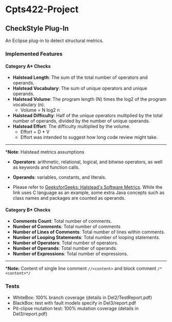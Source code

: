 # Cpts422-Project

## CheckStyle Plug-In
An Eclipse plug-in to detect structural metrics.

### Implemented Features

#### Category A* Checks

- **Halstead Length**: The sum of the total number of operators and operands.
- **Halstead Vocabulary**: The sum of unique operators and unique operands.
- **Halstead Volume**: The program length (N) times the log2 of the program vocabulary (n).
  - Volume = N log2 n
- **Halstead Difficulty**: Half of the unique operators multiplied by the total number of operands, divided by the number of unique operands.
- **Halstead Effort**: The difficulty multiplied by the volume.
  - Effort = D * V
  - Effort was intended to suggest how long code review might take.
----
  ***Note**: Halstead metrics assumptions
  - **Operators**: arithmetic, relational, logical, and bitwise operators, as well as keywords and function calls.
  - **Operands**: variables, constants, and literals.

  - Please refer to [GeeksforGeeks: Halstead's Software Metrics](https://www.geeksforgeeks.org/software-engineering-halsteads-software-metrics/). While the link uses C language as an example, some extra Java concepts such as class names and packages are counted as operands. 

#### Category B* Checks
- **Comments Count**: Total number of comments.
- **Number of Comments**: Total number of comments
- **Number of Lines of Comments**: Total number of lines within comments.
- **Number of Looping Statements**: Total number of looping statements.
- **Number of Operators**: Total number of operators.
- **Number of Operands**: Total number of operands.
- **Number of Expressions**: Total number of expressions.
---
  ***Note:** Content of single line comment `//<content>` and block comment `/*<content>*/`

### Tests
+ WhiteBox: 100% branch coverage (details in Del2/TestReport.pdf)
+ BlackBox: test with fault models specify in Del3/report.pdf
+ Pit-clipse mutation test: 100% mutation coverage (details in Del3/report.pdf)
